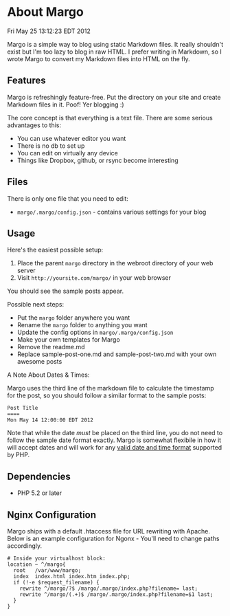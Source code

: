 About Margo
====
Fri May 25 13:12:23 EDT 2012

Margo is a simple way to blog using static Markdown files. It really shouldn't exist but I'm too lazy to blog in raw HTML. I prefer writing in Markdown, so I wrote Margo to convert my Markdown files into HTML on the fly.

Features
----

Margo is refreshingly feature-free. Put the directory on your site and create Markdown files in it. Poof! Yer blogging :)

The core concept is that everything is a text file. There are some serious advantages to this:

* You can use whatever editor you want
* There is no db to set up
* You can edit on virtually any device
* Things like Dropbox, github, or rsync become interesting

Files
----

There is only one file that you need to edit:

* `margo/.margo/config.json` - contains various settings for your blog

Usage
----

Here's the easiest possible setup:

1. Place the parent `margo` directory in the webroot directory of your web server
1. Visit `http://yoursite.com/margo/` in your web browser

You should see the sample posts appear.

Possible next steps:

* Put the `margo` folder anywhere you want
* Rename the `margo` folder to anything you want
* Update the config options in `margo/.margo/config.json`
* Make your own templates for Margo
* Remove the readme.md
* Replace sample-post-one.md and sample-post-two.md with your own awesome posts

A Note About Dates & Times:

Margo uses the third line of the markdown file to calculate the timestamp for the post, so you should follow a similar format to the sample posts:

    Post Title
    ====
    Mon May 14 12:00:00 EDT 2012

Note that while the date *must* be placed on the third line, you do not need to follow the sample date format exactly. Margo is somewhat flexibile in how it will accept dates and will work for any [valid date and time format](http://us.php.net/manual/en/datetime.formats.php) supported by PHP.

Dependencies
----

* PHP 5.2 or later

Nginx Configuration
----

Margo ships with a default .htaccess file for URL rewriting with Apache. Below is an example configuration for Ngonx - You'll need to change paths accordingly.

    # Inside your virtualhost block:
    location ~ ^/margo{
      root   /var/www/margo;
      index  index.html index.htm index.php;
      if (!-e $request_filename) {
        rewrite ^/margo/?$ /margo/.margo/index.php?filename= last;
        rewrite ^/margo/(.+)$ /margo/.margo/index.php?filename=$1 last;
      }
    }

